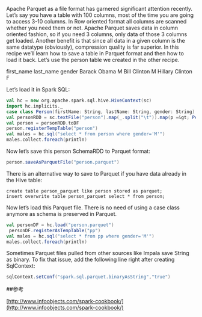 Apache Parquet as a file format has garnered significant attention recently. Let’s say you have a table with 100 columns, most of the time you are going to access 3-10 columns. In Row oriented format all columns are scanned whether you need them or not.
Apache Parquet saves data in column oriented fashion, so if you need 3 columns, only data of those 3 columns get loaded. Another benefit is that since all data in a given column is the same datatype (obviously), compression quality is far superior.
In this recipe we’ll learn how to save a table in Parquet format and then how to load it back.
Let’s use the person table we created in the other recipe.
 
first_name	last_name	gender
Barack	Obama	M
Bill	Clinton	M
Hillary	Clinton	F
 
Let’s load it in Spark SQL:

```scala
val hc = new org.apache.spark.sql.hive.HiveContext(sc)
import hc.implicits._
case class Person(firstName: String, lastName: String, gender: String)
val personRDD = sc.textFile("person").map(_.split("\t")).map(p =&gt; Person(p(0),p(1),p(2)))
val person = personRDD.toDF
person.registerTempTable("person")
val males = hc.sql("select * from person where gender='M'")
males.collect.foreach(println)
```

Now let’s save this person SchemaRDD to Parquet format:

```scala
person.saveAsParquetFile("person.parquet")
```

There is an alternative way to save to Parquet if you have data already in the Hive table:

```hive
create table person_parquet like person stored as parquet;
insert overwrite table person_parquet select * from person;
```
Now let’s load this Parquet file. There is no need of using a case class anymore as schema is preserved in Parquet.

```scala
val personDF = hc.load("person.parquet")
 personDF.registerAsTempTable("pp")
val males = hc.sql("select * from pp where gender='M'")
males.collect.foreach(println)
```

Sometimes Parquet files pulled from other sources like Impala save String as binary. To fix that issue, add the following line right after creating SqlContext:

```scala
sqlContext.setConf("spark.sql.parquet.binaryAsString","true")
```

##参考

[http://www.infoobjects.com/spark-cookbook/](http://www.infoobjects.com/spark-cookbook/)